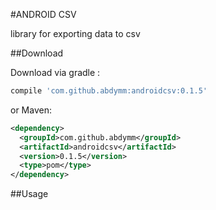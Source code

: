 #ANDROID CSV

library for exporting data to csv

##Download

Download via gradle : 

```gradle
compile 'com.github.abdymm:androidcsv:0.1.5'
```

or Maven:
```xml
<dependency>
  <groupId>com.github.abdymm</groupId>
  <artifactId>androidcsv</artifactId>
  <version>0.1.5</version>
  <type>pom</type>
</dependency>
```

##Usage

